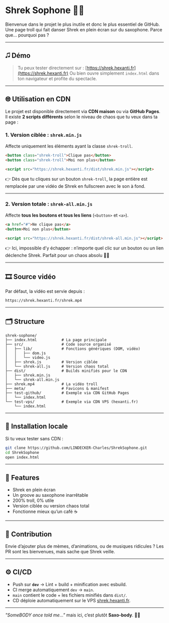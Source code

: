 # Shrek Sophone 💚🎷

Bienvenue dans le projet le plus inutile et donc le plus essentiel de GitHub.
Une page troll qui fait danser Shrek en plein écran sur du saxophone.
Parce que… pourquoi pas ?

---

## 🎜 Démo

> Tu peux tester directement sur : [https://shrek.hexanti.fr](https://shrek.hexanti.fr)
> Ou bien ouvre simplement `index.html` dans ton navigateur et profite du spectacle.

---

## 🌐 Utilisation en CDN

Le projet est disponible directement via **CDN maison** ou via **GitHub Pages**.
Il existe **2 scripts différents** selon le niveau de chaos que tu veux dans ta page :

### 1. Version ciblée : `shrek.min.js`

Affecte uniquement les éléments ayant la classe `shrek-troll`.

```html
<button class="shrek-troll">Clique pas</button>
<button class="shrek-troll">Moi non plus</button>

<script src="https://shrek.hexanti.fr/dist/shrek.min.js"></script>
```

👉 Dès que tu cliques sur un bouton `shrek-troll`, la page entière est remplacée par une vidéo de Shrek en fullscreen avec le son à fond.

---

### 2. Version totale : `shrek-all.min.js`

Affecte **tous les boutons et tous les liens** (`<button>` et `<a>`).

```html
<a href="#">Ne clique pas</a>
<button>Moi non plus</button>

<script src="https://shrek.hexanti.fr/dist/shrek-all.min.js"></script>
```

👉 Ici, impossible d’y échapper : n’importe quel clic sur un bouton ou un lien déclenche Shrek.
Parfait pour un chaos absolu 💚🎷

---

## 🎞 Source vidéo

Par défaut, la vidéo est servie depuis :

```
https://shrek.hexanti.fr/shrek.mp4
```

---

## 🗂 Structure

```
shrek-sophone/
├── index.html           # La page principale
├── src/                 # Code source organisé
│   ├── lib/             # Fonctions génériques (DOM, vidéo)
│   │   ├── dom.js
│   │   └── video.js
│   ├── shrek.js         # Version ciblée
│   └── shrek-all.js     # Version chaos total
├── dist/                # Builds minifiés pour le CDN
│   ├── shrek.min.js
│   └── shrek-all.min.js
├── shrek.mp4            # La vidéo troll
├── meta/                # Favicons & manifest
├── test-github/         # Exemple via CDN GitHub Pages
│   └── index.html
└── test-vps/            # Exemple via CDN VPS (hexanti.fr)
    └── index.html
```

---

## 🚀 Installation locale

Si tu veux tester sans CDN :

```bash
git clone https://github.com/LINDECKER-Charles/ShrekSophone.git
cd ShrekSophone
open index.html
```

---

## 🥝 Features

* Shrek en plein écran
* Un groove au saxophone inarrêtable
* 200% troll, 0% utile
* Version ciblée ou version chaos total
* Fonctionne mieux qu’un café ☕

---

## 🤝 Contribution

Envie d’ajouter plus de mèmes, d’animations, ou de musiques ridicules ?
Les PR sont les bienvenues, mais sache que Shrek veille.

---

## ⚙️ CI/CD

* Push sur **`dev`** → Lint + build + minification avec esbuild.
* CI merge automatiquement `dev` → `main`.
* `main` contient le code + les fichiers minifiés dans `dist/`.
* CD déploie automatiquement sur le VPS [shrek.hexanti.fr](https://shrek.hexanti.fr).

---

*"SomeBODY once told me..."* mais ici, c’est plutôt **Saxo-body**. 🎷💚
